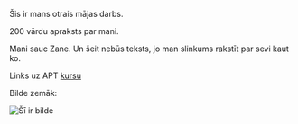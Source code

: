 
Šis ir mans otrais mājas darbs.

200 vārdu apraksts par mani.

Mani sauc Zane. 
Un šeit nebūs teksts, jo man slinkums rakstīt par sevi kaut ko. 

Links uz APT [kursu](https://edu.lu.lv/course/view.php?id=2225)

Bilde zemāk:

![Šī ir bilde](https://i.pinimg.com/564x/ad/b4/12/adb4123fcf25b79ec8a16fbf13a78e86.jpg)

